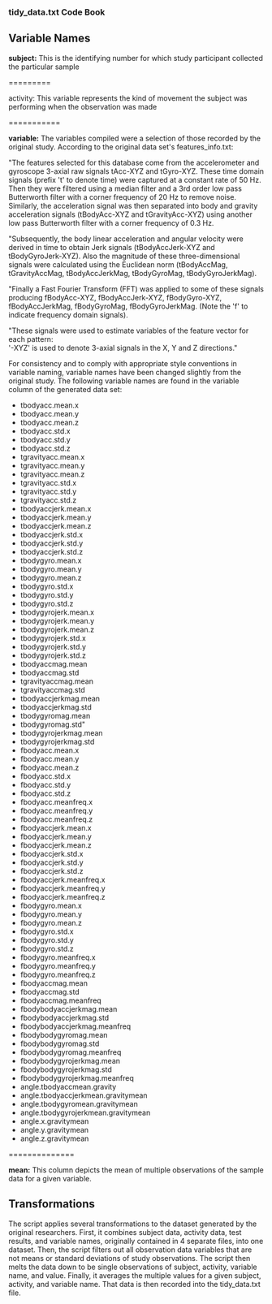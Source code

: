 ### tidy_data.txt Code Book

## Variable Names

**subject:** This is the identifying number for which study participant collected the particular
sample

=========

activity: This variable represents the kind of movement the subject was performing when the
observation was made

===========

**variable:** The variables compiled were a selection of those recorded by the original study. According to the original data set's features_info.txt:

"The features selected for this database come from the accelerometer and gyroscope 3-axial raw signals tAcc-XYZ and tGyro-XYZ. These time domain signals (prefix 't' to denote time) were captured at a constant rate of 50 Hz. Then they were filtered using a median filter and a 3rd order low pass Butterworth filter with a corner frequency of 20 Hz to remove noise. Similarly, the acceleration signal was then separated into body and gravity acceleration signals (tBodyAcc-XYZ and tGravityAcc-XYZ) using another low pass Butterworth filter with a corner frequency of 0.3 Hz. 

"Subsequently, the body linear acceleration and angular velocity were derived in time to obtain Jerk signals (tBodyAccJerk-XYZ and tBodyGyroJerk-XYZ). Also the magnitude of these three-dimensional signals were calculated using the Euclidean norm (tBodyAccMag, tGravityAccMag, tBodyAccJerkMag, tBodyGyroMag, tBodyGyroJerkMag). 

"Finally a Fast Fourier Transform (FFT) was applied to some of these signals producing fBodyAcc-XYZ, fBodyAccJerk-XYZ, fBodyGyro-XYZ, fBodyAccJerkMag, fBodyGyroMag, fBodyGyroJerkMag. (Note the 'f' to indicate frequency domain signals). 

"These signals were used to estimate variables of the feature vector for each pattern:  
'-XYZ' is used to denote 3-axial signals in the X, Y and Z directions."


For consistency and to comply with appropriate style conventions in variable naming, variable
names have been changed slightly from the original study. The following variable names are
found in the variable column of the generated data set:

* tbodyacc.mean.x
* tbodyacc.mean.y
* tbodyacc.mean.z
* tbodyacc.std.x
* tbodyacc.std.y
* tbodyacc.std.z
* tgravityacc.mean.x
* tgravityacc.mean.y
* tgravityacc.mean.z
* tgravityacc.std.x
* tgravityacc.std.y
* tgravityacc.std.z
* tbodyaccjerk.mean.x
* tbodyaccjerk.mean.y
* tbodyaccjerk.mean.z
* tbodyaccjerk.std.x
* tbodyaccjerk.std.y
* tbodyaccjerk.std.z
* tbodygyro.mean.x
* tbodygyro.mean.y
* tbodygyro.mean.z
* tbodygyro.std.x
* tbodygyro.std.y
* tbodygyro.std.z
* tbodygyrojerk.mean.x
* tbodygyrojerk.mean.y
* tbodygyrojerk.mean.z
* tbodygyrojerk.std.x
* tbodygyrojerk.std.y
* tbodygyrojerk.std.z
* tbodyaccmag.mean
* tbodyaccmag.std
* tgravityaccmag.mean
* tgravityaccmag.std
* tbodyaccjerkmag.mean
* tbodyaccjerkmag.std
* tbodygyromag.mean
* tbodygyromag.std"
* tbodygyrojerkmag.mean
* tbodygyrojerkmag.std
* fbodyacc.mean.x
* fbodyacc.mean.y
* fbodyacc.mean.z
* fbodyacc.std.x
* fbodyacc.std.y
* fbodyacc.std.z
* fbodyacc.meanfreq.x
* fbodyacc.meanfreq.y
* fbodyacc.meanfreq.z
* fbodyaccjerk.mean.x
* fbodyaccjerk.mean.y
* fbodyaccjerk.mean.z
* fbodyaccjerk.std.x
* fbodyaccjerk.std.y
* fbodyaccjerk.std.z
* fbodyaccjerk.meanfreq.x
* fbodyaccjerk.meanfreq.y
* fbodyaccjerk.meanfreq.z
* fbodygyro.mean.x
* fbodygyro.mean.y
* fbodygyro.mean.z
* fbodygyro.std.x
* fbodygyro.std.y
* fbodygyro.std.z
* fbodygyro.meanfreq.x
* fbodygyro.meanfreq.y
* fbodygyro.meanfreq.z
* fbodyaccmag.mean
* fbodyaccmag.std
* fbodyaccmag.meanfreq
* fbodybodyaccjerkmag.mean
* fbodybodyaccjerkmag.std
* fbodybodyaccjerkmag.meanfreq
* fbodybodygyromag.mean
* fbodybodygyromag.std
* fbodybodygyromag.meanfreq
* fbodybodygyrojerkmag.mean
* fbodybodygyrojerkmag.std
* fbodybodygyrojerkmag.meanfreq
* angle.tbodyaccmean.gravity
* angle.tbodyaccjerkmean.gravitymean
* angle.tbodygyromean.gravitymean
* angle.tbodygyrojerkmean.gravitymean
* angle.x.gravitymean
* angle.y.gravitymean
* angle.z.gravitymean

==============

**mean:** This column depicts the mean of multiple observations of the sample data for a given variable. 

## Transformations

The script applies several transformations to the dataset generated by the original researchers.
First, it combines subject data, activity data, test results, and variable names, originally
contained in 4 separate files, into one dataset. Then, the script filters out all observation data variables that are not means or standard deviations of study observations. The script
then melts the data down to be single observations of subject, activity, variable name, and value. Finally, it averages the multiple values for a given subject, activity, and variable name. That data is then recorded into the tidy_data.txt file.